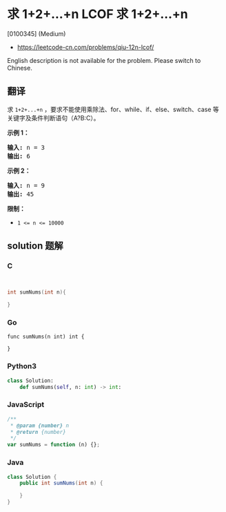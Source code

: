 # 求 1+2+…+n LCOF 求 1+2+…+n

[0100345] (Medium)

- https://leetcode-cn.com/problems/qiu-12n-lcof/

English description is not available for the problem. Please switch to Chinese.

## 翻译

求 `1+2+...+n` ，要求不能使用乘除法、for、while、if、else、switch、case 等关键字及条件判断语句（A?B:C）。

**示例 1：**

<pre><strong>输入:</strong> n = 3
<strong>输出:&nbsp;</strong>6
</pre>

**示例 2：**

<pre><strong>输入:</strong> n = 9
<strong>输出:&nbsp;</strong>45
</pre>

**限制：**

- `1 <= n <= 10000`

## solution 题解

### C

```c


int sumNums(int n){

}


```

### Go

```golang
func sumNums(n int) int {

}
```

### Python3

```python
class Solution:
    def sumNums(self, n: int) -> int:
```

### JavaScript

```javascript
/**
 * @param {number} n
 * @return {number}
 */
var sumNums = function (n) {};
```

### Java

```java
class Solution {
    public int sumNums(int n) {

    }
}
```
